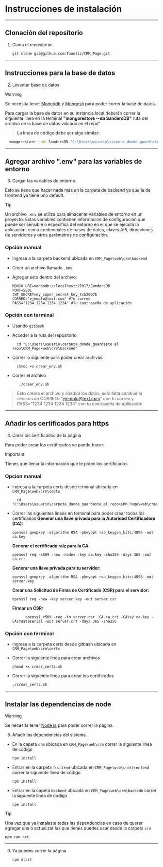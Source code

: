 # Instrucciones de instalación
---

## Clonación del repositorio
1. Clona el repositorio:

    ```git
    git clone git@github.com:Toootiz/CRM_Page.git
    ```
---
## Instrucciones para la base de datos
2. Levantar base de datos
> [!WARNING]
> Se necesita tener [Mongodb](https://www.mongodb.com/docs/manual/installation/) y [Mongosh](https://www.mongodb.com/try/download/shell) para poder correr la base de datos.

Para cargar la base de datos en su instancia local deberán correr la siguiente linea en la terminal **"mongorestore --db SandersDB"** ruta del archivo de la base de datos volcada en el repo"

> **La línea de código debe ser algo similar:**
  ```bash
    mongorestore --db SandersDB "C:\Users\usuario\carpeta_donde_guardaste el repo\CRM_Page\web\crm\"
  ```
---
## Agregar archivo ".env" para las variables de entorno 

3. Cargar las variables de entorno.

Esto se tiene que hacer nada más en la carpeta de backend ya que la de frontend ya tiene uno default. 

> [!TIP]
> Un archivo `.env` se utiliza para almacenar variables de entorno en un proyecto. Estas variables contienen información de configuración que puede ser sensible o específica del entorno en el que se ejecuta la aplicación, como credenciales de bases de datos, claves API, direcciones de servidores y otros parámetros de configuración.

### Opción manual
- Ingresa a la carpeta backend ubicada en `CRM_Page\web\crm\backend`
- Crear un archivo llamado `.env`
- Agregar esto dentro del archivo:
  
  ```
  MONGO_URI=mongodb://localhost:27017/SandersDB 
  PORT=5001 
  JWT_SECRET=my_super_secret_key_tcb2007b
  CORREO="ejemplo@text.com" #Tu correo
  PASS="1234 1234 1234 1234" #Tu contraseña de aplicación
  ```
### Opción con terminal
- Usando `gitbash`
- Acceder a la ruta del repositorio

  ```gitbash
    cd "C:\Users\usuario\carpeta_donde_guardaste el repo\CRM_Page\web\crm\backend"
  ```
- Correr lo siguiente para poder crear archivos
  
  ```gitbash
    chmod +x crear_env.sh
  ```
- Correr el archivo
  
  ```gitbash
     ./crear_env.sh
  ```
> Esto creara el archivo y añadirá los datos, solo falta cambiar la seccion de CORREO="ejemplo@text.com" con tu correo y PASS="1234 1234 1234 1234" con tu contraseña de aplicación

--- 
## Añadir los certificados para https

4. Crear los certificados de la página

Para poder crear los certificados se puede hacer: 

> [!Important]
> Tienes que llenar la información que te piden los certificados

### Opcion manual
- Ingresa a la carpeta certs desde terminal ubicada en `CRM_Page\web\crm\certs`
  
  ```pws
    cd "C:\Users\usuario\carpeta_donde_guardaste_el_repo\CRM_Page\web\crm\certs"
  ```
- Correr las siguientes líneas en terminal para poder crear todos los certificados
  **Generar una llave privada para la Autoridad Certificadora (CA):**
  
  ```
  openssl genpkey -algorithm RSA -pkeyopt rsa_keygen_bits:4096 -out ca.key
  ```
  **Generar el certificado raíz para la CA:**
  
  ```
  openssl req -x509 -new -nodes -key ca.key -sha256 -days 365 -out ca.crt
  ```
  **Generar una llave privada para tu servidor:**
  
  ```
  openssl genpkey -algorithm RSA -pkeyopt rsa_keygen_bits:4096 -out server.key
  ```
  **Crear una Solicitud de Firma de Certificado (CSR) para el servidor:**
  
  ```
  openssl req -new -key server.key -out server.csr
  ```
  **Firmar un CSR:**
  
  ```
    	openssl x509 -req -in server.csr -CA ca.crt -CAkey ca.key -CAcreateserial -out server.crt -days 365 -sha256
  ```
### Opción con terminal

- Ingresa a la carpeta certs desde gitbash ubicada en `CRM_Page\web\crm\certs`
- Correr la siguiente línea para crear archivos
  
  ```gitbash
  chmod +x crear_certs.sh
  ```
- Correr la sigueinte línea para crear los certificados
  ```gitbash
  ./crear_certs.sh
  ```
---
## Instalar las dependencias de node
> [!WARNING]
> Se necesita tener [Node js](https://nodejs.org/en/) para poder correr la página.

5. Añadir las dependencias del sistema.

- En la capeta `crm` ubicada en `CRM_Page\web\crm` correr la siguiente línea de código
  
  ```
  npm install
  ```
- Entrar en la carpeta `frontend` ubicada en `CRM_Page\web\crm\frontend` correr la siguiente línea de código
  
  ```
  npm install
  ```
- Entrar en la capeta `backend` ubicada en `CRM_Page\web\crm\backedn` correr la siguiente línea de código
  
  ```
  npm install
  ```
> [!TIP]
> Una vez que ya instalaste todas las dependencias en caso de querer agregar una o actualizar las que tienes puedes usar desde la carpeta `crm`
> ```
> npm run act
> ```
---
6. Ya puedes correr la página
   
     ```
    npm start
     ```
